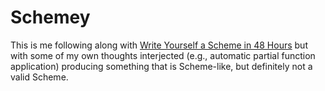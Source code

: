 # Schemey

This is me following along with
[Write Yourself a Scheme in 48 Hours](http://en.wikibooks.org/wiki/Write_Yourself_a_Scheme_in_48_Hours)
but with some of my own thoughts interjected (e.g., automatic partial function
application) producing something that is Scheme-like, but definitely not a
valid Scheme.

